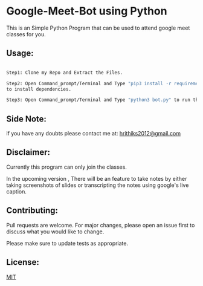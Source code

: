 # Google-Meet-Bot using Python

This is an Simple Python Program that can be used to attend google meet classes for you.


## Usage:

```bash

Step1: Clone my Repo and Extract the Files.

Step2: Open Command_prompt/Terminal and Type "pip3 install -r requirements.txt" 
to install dependencies.

Step3: Open Command_prompt/Terminal and Type "python3 bot.py" to run the script.

```


## Side Note:
if you have any doubts please contact me at: hrithiks2012@gmail.com

## Disclaimer:
 Currently this program can only join the classes.

In the upcoming version , There will be an feature to take notes by either taking screenshots of slides or transcripting the notes using google's live caption.

## Contributing:

Pull requests are welcome. For major changes, please open an issue first to discuss what you would like to change.

Please make sure to update tests as appropriate.

## License:
[MIT](https://choosealicense.com/licenses/mit/)
